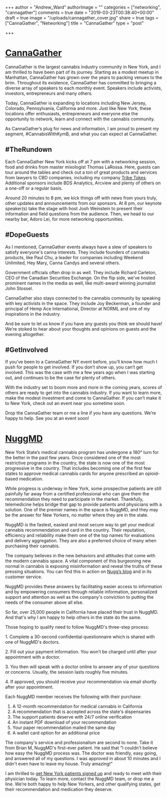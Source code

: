 +++
author = "Andrew_Ward"
authorImage = ""
categories = ["networking", "cannagather"]
comments = true
date = "2019-03-23T00:38:40+00:00"
draft = true
image = "/uploads/cannagather_cover.jpg"
share = true
tags = ["CannaGather", "Networking"]
title = "CannaGather"
type = "post"

+++
# [CannaGather](https://cannagather.com/march2019/kymb)

CannaGather is the largest cannabis industry community in New York, and I am thrilled to have been part of its journey. Starting as a modest meetup in Manhattan, CannaGather has grown over the years to packing venues to the brim. Throughout its existence, CannaGather has committed to bringing a diverse array of speakers to each monthly event. Speakers include activists, investors, entrepreneurs and many others.

Today, CannaGather is expanding to locations including New Jersey, Colorado, Pennsylvania, California and more. Just like New York, these locations offer enthusiasts, entrepreneurs and everyone else the opportunity to network, learn and connect with the cannabis community.

As CannaGather’s plug for news and information, I am proud to present my segment, #CannabisWithKymB, and what you can expect at CannaGather.

## #TheRundown

Each CannaGather New York kicks off at 7 pm with a networking session, food and drinks from master mixologist Thomas LaRossa. Here, guests can tour around the tables and check out a ton of great products and services from lawyers to CBD companies, including my company [Tribe Tokes](https://tribetokes.com). Additional sponsors include BDS Analytics, Arcview and plenty of others on a one-off or a regular basis.

Around 20 minutes to 8 pm, we kick things off with news from yours truly, other updates and announcements from our sponsors. At 8 pm, our keynote speaker(s) take the stage with host Josh Weinstein to present their information and field questions from the audience. Then, we head to our nearby bar, Adoro Lei, for more networking opportunities.

## #DopeGuests

As I mentioned, CannaGather events always have a slew of speakers to satisfy everyone's canna interests. They include founders of cannabis products, like Paul Chu, a leader for companies including Weekend Unlimited, Hey Mary, Canna Candys and several others.

Government officials often drop in as well. They include Richard Carleton, CEO of the Canadian Securities Exchange. On the flip side, we've hosted prominent names in the media as well, like multi-award winning journalist John Stossel.

CannaGather also stays connected to the cannabis community by speaking with key activists in the space. They include Joy Beckerman, a founder and principal of Hemp Ace International, Director at NORML and one of my inspirations in the industry.

And be sure to let us know if you have any guests you think we should have! We’re stoked to hear about your thoughts and opinions on guests and the evening altogether.

## #GetInvolved

If you’ve been to a CannaGather NY event before, you’ll know how much I push for people to get involved. If you don’t show up, you can’t get involved. This was the case with me a few years ago when I was starting out, and continues to be the case for plenty of others.

With the industry set to boom more and more in the coming years, scores of others are ready to get into the cannabis industry. If you want to learn more, make the modest investment and come to CannaGather. If you can’t make it to New York, check out an event near you sometime soon.

Drop the CannaGather team or me a line if you have any questions. We’re happy to help. See you at an event soon!

# [NuggMD](http://kymb.nuggmd.com/)

New York State’s medical cannabis program has undergone a 180° turn for the better in the past few years. Once considered one of the most restrictive programs in the country, the state is now one of the most progressive in the country. That includes becoming one of the first few states to approve medical cannabis cards for anyone prescribed an opioid-based medication.

While progress is underway in New York, some prospective patients are still painfully far away from a certified professional who can give them the recommendation they need to participate in the market. Thankfully, telemedicine helps bridge that gap to provide patients and physicians with a solution. One of the premier names in the space is NuggMD, and they may be the answer for New Yorkers, no matter where they are in the state.

NuggMD is the fastest, easiest and most secure way to get your medical cannabis recommendation and card in the country. Their reputation, efficiency and reliability make them one of the top names for evaluations and delivery aggregation. They are also a preferred choice of many when purchasing their cannabis.

The company believes in the new behaviors and attitudes that come with the modern cannabis space. A vital component of this burgeoning new normal in cannabis is exposing misinformation and reveal the truths of these pressing situations. You can find this in action on [Nugg’s blog](https://getnugg.com/blog/) and in its customer service.

NuggMD provides these answers by facilitating easier access to information and by empowering consumers through reliable information, personalized support and attention as well as the company's conviction to putting the needs of the consumer above all else.

So far, over 25,000 people in California have placed their trust in NuggMD. And that's why I am happy to help others in the state do the same.

Those hoping to qualify need to follow NuggMD's three-step process:

1\. Complete a 30-second confidential questionnaire which is shared with one of NuggMD's doctors.

2\. Fill out your payment information. You won’t be charged until after your appointment with a doctor.

3\. You then will speak with a doctor online to answer any of your questions or concerns. Usually, the session lasts roughly five minutes.

4\. If approved, you should receive your recommendation via email shortly after your appointment.

Each NuggMD member receives the following with their purchase:

1. A 12-month recommendation for medical cannabis in California
2. A recommendation that is accepted across the state's dispensaries
3. The support patients deserve with 24/7 online verification
4. An instant PDF download of your recommendation
5. Your paper recommendation mailed the same day
6. A wallet card option for an additional price

The company's service and professionalism are second to none. Take it from Brian M, NuggMD's first-ever patient. He said that "I couldn't believe how easy the NuggMD process was. The doctor was friendly, easy going, and answered all of my questions. I was approved in about 10 minutes and I didn't even have to leave my house. Truly amazing!"

I am thrilled to [get New York patients signed up](http://kymb.nuggmd.com/) and ready to meet with their physician today. To learn more, contact the NuggMD team, or drop me a line. We’re both happy to help New Yorkers, and other qualifying states, get their recommendation and medication they deserve.